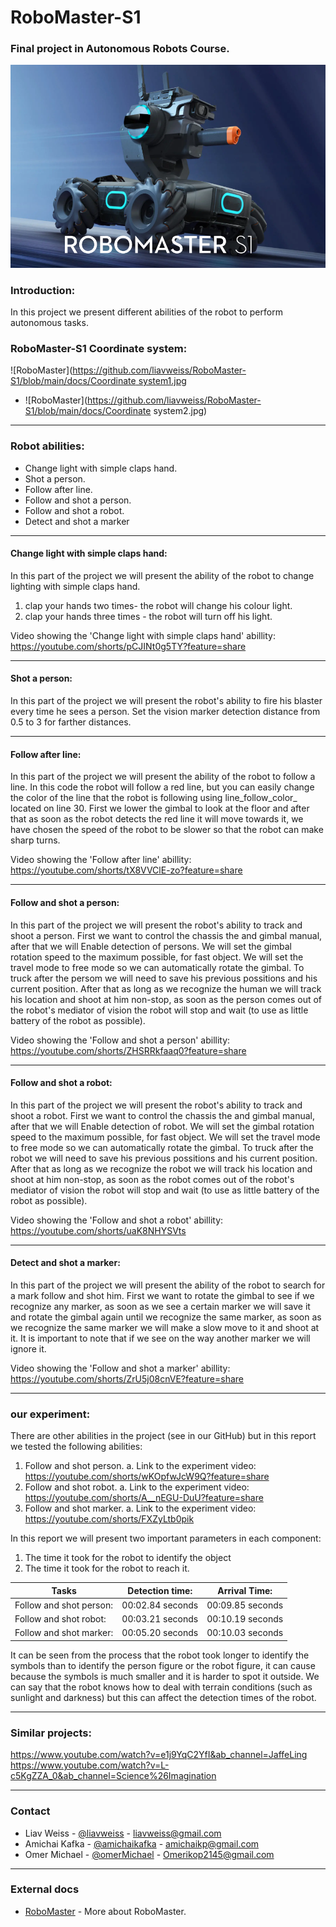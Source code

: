# RoboMaster-S1
### Final project in Autonomous Robots Course.
![RoboMaster](https://github.com/liavweiss/RoboMaster-S1/blob/main/docs/RoboMaster.PNG)


### Introduction:
In this project we present different abilities of the robot to perform autonomous tasks.  

### RoboMaster-S1 Coordinate system:
![RoboMaster]([https://github.com/liavweiss/RoboMaster-S1/blob/main/docs/Coordinate system1.jpg](https://github.com/liavweiss/RoboMaster-S1/blob/main/docs/Coordinate%20system1.jpg)
* ![RoboMaster](https://github.com/liavweiss/RoboMaster-S1/blob/main/docs/Coordinate system2.jpg)

--------------------------------------------------
### Robot abilities:
* Change light with simple claps hand.
* Shot a person.
* Follow after line.
* Follow and shot a person.
* Follow and shot a robot.
* Detect and shot a marker
---------------------------------------------------
#### Change light with simple claps hand:
In this part of the project we will present the ability of the robot to change lighting with simple claps hand.
1. clap your hands two times- the robot will change his colour light.
2. clap your hands three times - the robot will turn off his light.

Video showing the 'Change light with simple claps hand' abillity: https://youtube.com/shorts/pCJINt0g5TY?feature=share

---------------------------------------------------
#### Shot a person:
In this part of the project we will present the robot's ability to fire his blaster every time he sees a person.
Set the vision marker detection distance from 0.5 to 3 for farther distances.

---------------------------------------------------
#### Follow after line:
In this part of the project we will present the ability of the robot to follow a line.
In this code the robot will follow a red line, but you can easily change the color
of the line that the robot is following using line_follow_color_<color> located on line 30.
First we lower the gimbal to look at the floor and after that as soon as the robot detects the red line it will move towards it, we have chosen the speed of the robot to be slower so that the robot can make sharp turns. 

Video showing the 'Follow after line' abillity: https://youtube.com/shorts/tX8VVClE-zo?feature=share
  
---------------------------------------------------
#### Follow and shot a person:
In this part of the project we will present the robot's ability to track and shoot a person.
First we want to control the chassis the and gimbal manual, after that we will Enable detection of persons.
We will set the gimbal rotation speed to the maximum possible, for fast object.
We will set the travel mode to free mode so we can automatically rotate the gimbal.
To truck after the persom we will need to save his previous possitions and his current position.
After that as long as we recognize the human we will track his location and shoot at him non-stop,
as soon as the person comes out of the robot's mediator of vision the robot will stop and wait (to use as little battery of the robot as possible).
  
Video showing the 'Follow and shot a person' abillity: https://youtube.com/shorts/ZHSRRkfaaq0?feature=share
  
---------------------------------------------------
#### Follow and shot a robot:
In this part of the project we will present the robot's ability to track and shoot a robot.
First we want to control the chassis the and gimbal manual, after that we will Enable detection of robot.
We will set the gimbal rotation speed to the maximum possible, for fast object.
We will set the travel mode to free mode so we can automatically rotate the gimbal.
To truck after the robot we will need to save his previous possitions and his current position.
After that as long as we recognize the robot we will track his location and shoot at him non-stop,
as soon as the robot comes out of the robot's mediator of vision the robot will stop and wait (to use as little battery of the robot as possible).

Video showing the 'Follow and shot a robot' abillity: https://youtube.com/shorts/uaK8NHYSVts

  
---------------------------------------------------
#### Detect and shot a marker:
In this part of the project we will present the ability of the robot to search for a mark follow and shot him.
First we want to rotate the gimbal to see if we recognize any marker,
as soon as we see a certain marker we will save it and rotate the gimbal again until we recognize the same marker,
as soon as we recognize the same marker we will make a slow move to it and shoot at it.
It is important to note that if we see on the way another marker we will ignore it.

Video showing the 'Follow and shot a marker' abillity: https://youtube.com/shorts/ZrU5j08cnVE?feature=share

--------------------------------------------------------
### our experiment:
There are other abilities in the project (see in our GitHub) but in this report we tested the following abilities:
  1.	Follow and shot person.
    a.	Link to the experiment video: https://youtube.com/shorts/wKOpfwJcW9Q?feature=share
  2.	Follow and shot robot.
    a.	Link to the experiment video: https://youtube.com/shorts/A__nEGU-DuU?feature=share
  3.	Follow and shot marker.
    a.	Link to the experiment video: https://youtube.com/shorts/FXZyLtb0pik

In this report we will present two important parameters in each component:
  1.	The time it took for the robot to identify the object
  2.	The time it took for the robot to reach it.
  
  | **Tasks**      |    **Detection time:**        |           Arrival Time:                  |
|-----------------|-----------------------|---------------------------------------------------|
| Follow and shot person: | 00:02.84 seconds |                00:09.85 seconds         |
| Follow and shot robot: | 00:03.21 seconds |                 00:10.19 seconds    |
| Follow and shot marker: | 00:05.20 seconds |                00:10.03 seconds               |

It can be seen from the process that the robot took longer to identify the symbols than to identify the person figure or the robot figure, it can cause because the symbols is much smaller and it is harder to spot it outside. We can say that the robot knows how to deal with terrain conditions (such as sunlight and darkness) but this can affect the detection times of the robot.
  
----------------------------------------------------------
### Similar projects:
  
https://www.youtube.com/watch?v=e1j9YqC2YfI&ab_channel=JaffeLing  
https://www.youtube.com/watch?v=L-c5KgZZA_0&ab_channel=Science%26Imagination
  
----------------------------------------------------------  
  
<!-- CONTACT -->
### Contact

* Liav Weiss - [@liavweiss](https://github.com/liavweiss) - liavweiss@gmail.com
* Amichai Kafka - [@amichaikafka](https://github.com/amichaikafka) - amichaikp@gmail.com
* Omer Michael - [@omerMichael](https://github.com/omerMichael) - Omerikop2145@gmail.com
  
-----------------------------------------------
  
<!-- EXTERNAL DOCSS -->
### External docs
* [RoboMaster](https://en.wikipedia.org/wiki/RoboMaster) - More about RoboMaster.

